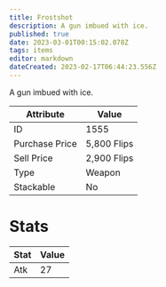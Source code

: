 ```yaml
---
title: Frostshot
description: A gun imbued with ice.
published: true
date: 2023-03-01T00:15:02.078Z
tags: items
editor: markdown
dateCreated: 2023-02-17T06:44:23.556Z
---
```


A gun imbued with ice.

|Attribute|Value|
|-|-|
|ID|1555|
|Purchase Price|5,800 Flips|
|Sell Price|2,900 Flips|
|Type|Weapon|
|Stackable|No|

# Stats
|Stat|Value|
|-|-|
|Atk|27|
